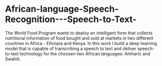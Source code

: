 # African-language-Speech-Recognition---Speech-to-Text-
The World Food Program wants to deploy an intelligent form that collects nutritional information of food bought and sold at markets
in two different countries in Africa - Ethiopia and Kenya. In this work I build a deep learning model that is capable of transcribing
a speech to text and deliver speech-to-text technology for the choosen two  African languages: Amharic and Swahili.